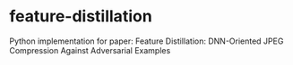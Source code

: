 # feature-distillation
Python implementation for paper: Feature Distillation: DNN-Oriented JPEG Compression Against Adversarial Examples
